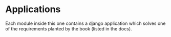 # Applications

Each module inside this one contains a django application which solves one of the requirements planted by the book (listed in the docs).
